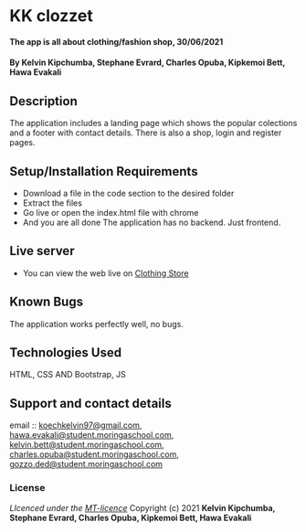 # KK clozzet
#### The app is all about clothing/fashion shop, 30/06/2021
#### **By Kelvin Kipchumba, Stephane Evrard, Charles Opuba, Kipkemoi Bett, Hawa Evakali**
## Description
The application includes a  landing page which shows the popular colections and a footer with contact details. 
There is also a shop, login and register pages.
## Setup/Installation Requirements
* Download a file in the code section to the desired folder
* Extract the files
* Go live or open the index.html file with chrome
* And you are all done
The application has no backend. Just frontend.
## Live server
* You can view the web live on [Clothing Store](k-koech.github.io/Clothing-Store/)
## Known Bugs
The application works perfectly well, no bugs.
## Technologies Used
HTML, CSS AND Bootstrap, JS
## Support and contact details
email :: koechkelvin97@gmail.com, hawa.evakali@student.moringaschool.com, kelvin.bett@student.moringaschool.com, charles.opuba@student.moringaschool.com, gozzo.ded@student.moringaschool.com
### License
*LIcenced under the [MT-licence](https://github.com/k-koech/Clothing-Store/blob/master/LICENCE.md)*
Copyright (c) 2021 **Kelvin Kipchumba, Stephane Evrard, Charles Opuba, Kipkemoi Bett, Hawa Evakali**
  
